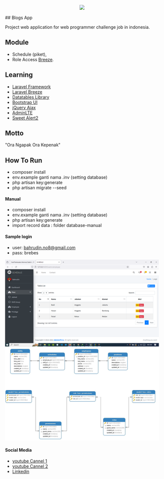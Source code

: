 <p align="center">
<img src="database-manual/1.png"/>
</p>
## Blogs App

Project web application for web programmer challenge job in indonesia.

## Module

- Schedule (piket),
- Role Access [Breeze](https://laravel.com/docs/10.x/starter-kits).

## Learning

- [Laravel Framework](https://laravel.com/docs)
- [Laravel Breeze](https://laravel.com/docs/10.x/starter-kits)
- [Datatables Library](https://yajrabox.com/docs/laravel-datatables/10.0/installation)
- [Bootstrap UI](https://getbootstrap.com/)
- [jQuery Ajax](https://api.jquery.com/jQuery.ajax/)
- [AdminLTE](https://adminlte.io/)
- [Sweet Alert2](https://sweetalert2.github.io/)

## Motto

"Ora Ngapak Ora Kepenak"

## How To Run

- composer install
- env.example ganti nama .inv (setting database)
- php artisan key:generate
- php artisan migrate --seed

#### Manual

- composer install
- env.example ganti nama .inv (setting database)
- php artisan key:generate
- import record data : folder database-manual

#### Sample login

- user: bahrudin.no8@gmail.com
- pass: brebes

<p>
<img src="database-manual/Tampilan.png"><br>
<img src="database-manual/ERD.jpg"><br>
</p>

#### Social Media

- [youtube Cannel 1](https://www.youtube.com/channel/UCN0yfzTEmuaaJjcaepxRUdg)
- [youtube Cannel 2](https://www.youtube.com/channel/UCgVUWSLwgxCmApG-euAVfew)
- [Linkedin](https://www.linkedin.com/in/bahrudin)
